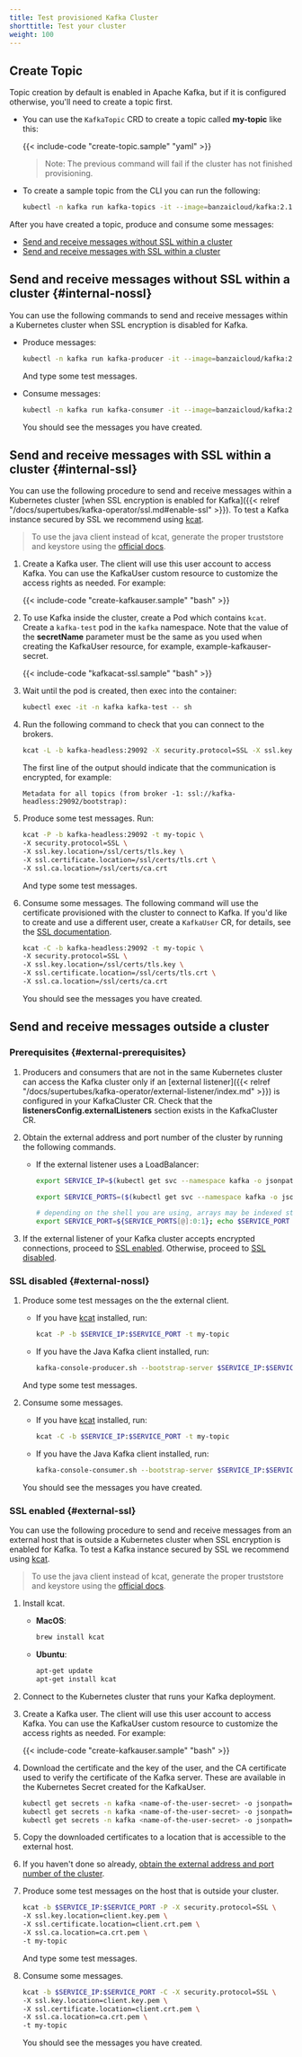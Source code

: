 ```yaml
---
title: Test provisioned Kafka Cluster
shorttitle: Test your cluster
weight: 100
---
```


## Create Topic

Topic creation by default is enabled in Apache Kafka, but if it is configured otherwise, you'll need to create a topic first.

- You can use the `KafkaTopic` CRD to create a topic called **my-topic** like this:

    {{< include-code "create-topic.sample" "yaml" >}}

    > Note: The previous command will fail if the cluster has not finished provisioning.

- To create a sample topic from the CLI you can run the following:

    ```bash
    kubectl -n kafka run kafka-topics -it --image=banzaicloud/kafka:2.13-2.4.0 --rm=true --restart=Never -- /opt/kafka/bin/kafka-topics.sh --zookeeper zookeeper-client.zookeeper:2181 --topic my-topic --create --partitions 1 --replication-factor 1
    ```

After you have created a topic, produce and consume some messages:

- [Send and receive messages without SSL within a cluster](#internal-nossl)
- [Send and receive messages with SSL within a cluster](#internal-ssl)

## Send and receive messages without SSL within a cluster {#internal-nossl}

You can use the following commands to send and receive messages within a Kubernetes cluster when SSL encryption is disabled for Kafka.

- Produce messages:

    ```bash
    kubectl -n kafka run kafka-producer -it --image=banzaicloud/kafka:2.13-2.4.0 --rm=true --restart=Never -- /opt/kafka/bin/kafka-console-producer.sh --broker-list kafka-headless:29092 --topic my-topic
    ```

    And type some test messages.

- Consume messages:

    ```bash
    kubectl -n kafka run kafka-consumer -it --image=banzaicloud/kafka:2.13-2.4.0 --rm=true --restart=Never -- /opt/kafka/bin/kafka-console-consumer.sh --bootstrap-server kafka-headless:29092 --topic my-topic --from-beginning
    ```

    You should see the messages you have created.

## Send and receive messages with SSL within a cluster {#internal-ssl}

You can use the following procedure to send and receive messages within a Kubernetes cluster [when SSL encryption is enabled for Kafka]({{< relref "/docs/supertubes/kafka-operator/ssl.md#enable-ssl" >}}). To test a Kafka instance secured by SSL we recommend using [kcat](https://github.com/edenhill/kcat).

> To use the java client instead of kcat, generate the proper truststore and keystore using the [official docs](https://kafka.apache.org/documentation/#security_ssl).

1. Create a Kafka user. The client will use this user account to access Kafka. You can use the KafkaUser custom resource to customize the access rights as needed. For example:

    {{< include-code "create-kafkauser.sample" "bash" >}}

1. To use Kafka inside the cluster, create a Pod which contains `kcat`. Create a `kafka-test` pod in the `kafka` namespace. Note that the value of the **secretName** parameter must be the same as you used when creating the KafkaUser resource, for example, example-kafkauser-secret.

    {{< include-code "kafkacat-ssl.sample" "bash" >}}

1. Wait until the pod is created, then exec into the container:

    ```bash
    kubectl exec -it -n kafka kafka-test -- sh
    ```

1. Run the following command to check that you can connect to the brokers.

    ```bash
    kcat -L -b kafka-headless:29092 -X security.protocol=SSL -X ssl.key.location=/ssl/certs/tls.key -X ssl.certificate.location=/ssl/certs/tls.crt -X ssl.ca.location=/ssl/certs/ca.crt
    ```

    The first line of the output should indicate that the communication is encrypted, for example:

    ```text
    Metadata for all topics (from broker -1: ssl://kafka-headless:29092/bootstrap):
    ```

1. Produce some test messages. Run:

    ```bash
    kcat -P -b kafka-headless:29092 -t my-topic \
    -X security.protocol=SSL \
    -X ssl.key.location=/ssl/certs/tls.key \
    -X ssl.certificate.location=/ssl/certs/tls.crt \
    -X ssl.ca.location=/ssl/certs/ca.crt
    ```

    And type some test messages.

1. Consume some messages.
    The following command will use the certificate provisioned with the cluster to connect to Kafka. If you'd like to create and use a different user, create a `KafkaUser` CR, for details, see the [SSL documentation](../ssl/).

    ```bash
    kcat -C -b kafka-headless:29092 -t my-topic \
    -X security.protocol=SSL \
    -X ssl.key.location=/ssl/certs/tls.key \
    -X ssl.certificate.location=/ssl/certs/tls.crt \
    -X ssl.ca.location=/ssl/certs/ca.crt
    ```

    You should see the messages you have created.

## Send and receive messages outside a cluster

### Prerequisites {#external-prerequisites}

1. Producers and consumers that are not in the same Kubernetes cluster can access the Kafka cluster only if an [external listener]({{< relref "/docs/supertubes/kafka-operator/external-listener/index.md" >}}) is configured in your KafkaCluster CR. Check that the **listenersConfig.externalListeners** section exists in the KafkaCluster CR.
1. Obtain the external address and port number of the cluster by running the following commands.

    <!-- FIXME How is this different if we use nodeport for the external listener? -->
    - If the external listener uses a LoadBalancer:

        ```bash
        export SERVICE_IP=$(kubectl get svc --namespace kafka -o jsonpath="{.status.loadBalancer.ingress[0].hostname}" envoy-loadbalancer-external-kafka); echo $SERVICE_IP

        export SERVICE_PORTS=($(kubectl get svc --namespace kafka -o jsonpath="{.spec.ports[*].port}" envoy-loadbalancer-external-kafka)); echo ${SERVICE_PORTS[@]}

        # depending on the shell you are using, arrays may be indexed starting from 0 or 1
        export SERVICE_PORT=${SERVICE_PORTS[@]:0:1}; echo $SERVICE_PORT
        ```

1. If the external listener of your Kafka cluster accepts encrypted connections, proceed to [SSL enabled](#external-ssl). Otherwise, proceed to [SSL disabled](#external-nossl).

### SSL disabled {#external-nossl}

1. Produce some test messages on the the external client.

    - If you have [kcat](https://github.com/edenhill/kcat) installed, run:

        ```bash
        kcat -P -b $SERVICE_IP:$SERVICE_PORT -t my-topic
        ```

    - If you have the Java Kafka client installed, run:

        ```bash
        kafka-console-producer.sh --bootstrap-server $SERVICE_IP:$SERVICE_PORT --topic my-topic
        ```

    And type some test messages.

1. Consume some messages.

    - If you have [kcat](https://github.com/edenhill/kcat) installed, run:

        ```bash
        kcat -C -b $SERVICE_IP:$SERVICE_PORT -t my-topic
        ```

    - If you have the Java Kafka client installed, run:

        ```bash
        kafka-console-consumer.sh --bootstrap-server $SERVICE_IP:$SERVICE_PORT --topic my-topic --from-beginning
        ```

    You should see the messages you have created.

### SSL enabled {#external-ssl}

You can use the following procedure to send and receive messages from an external host that is outside a Kubernetes cluster when SSL encryption is enabled for Kafka. To test a Kafka instance secured by SSL we recommend using [kcat](https://github.com/edenhill/kcat).

> To use the java client instead of kcat, generate the proper truststore and keystore using the [official docs](https://kafka.apache.org/documentation/#security_ssl).

1. Install kcat.

    - __MacOS__:

        ```bash
        brew install kcat
        ```

    - __Ubuntu__:

        ```bash
        apt-get update
        apt-get install kcat
        ```

1. Connect to the Kubernetes cluster that runs your Kafka deployment.

1. Create a Kafka user. The client will use this user account to access Kafka. You can use the KafkaUser custom resource to customize the access rights as needed. For example:

    {{< include-code "create-kafkauser.sample" "bash" >}}

1. Download the certificate and the key of the user, and the CA certificate used to verify the certificate of the Kafka server. These are available in the Kubernetes Secret created for the KafkaUser.

    ```bash
    kubectl get secrets -n kafka <name-of-the-user-secret> -o jsonpath="{['data']['tls\.crt']}" | base64 -D > client.crt.pem
    kubectl get secrets -n kafka <name-of-the-user-secret> -o jsonpath="{['data']['tls\.key']}" | base64 -D > client.key.pem
    kubectl get secrets -n kafka <name-of-the-user-secret> -o jsonpath="{['data']['ca\.crt']}" | base64 -D > ca.crt.pem
    ```

1. Copy the downloaded certificates to a location that is accessible to the external host.

1. If you haven't done so already, [obtain the external address and port number of the cluster](#external-prerequisites).

1. Produce some test messages on the host that is outside your cluster.

    ```bash
    kcat -b $SERVICE_IP:$SERVICE_PORT -P -X security.protocol=SSL \
    -X ssl.key.location=client.key.pem \
    -X ssl.certificate.location=client.crt.pem \
    -X ssl.ca.location=ca.crt.pem \
    -t my-topic
    ```

    And type some test messages.

1. Consume some messages.

    ```bash
    kcat -b $SERVICE_IP:$SERVICE_PORT -C -X security.protocol=SSL \
    -X ssl.key.location=client.key.pem \
    -X ssl.certificate.location=client.crt.pem \
    -X ssl.ca.location=ca.crt.pem \
    -t my-topic
    ```

    You should see the messages you have created.
